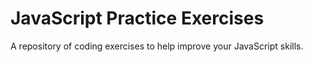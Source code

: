 # JavaScript Practice Exercises

A repository of coding exercises to help improve your JavaScript skills.
